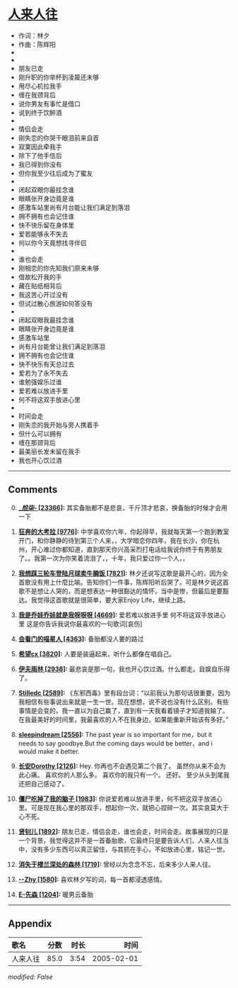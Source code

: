 # [人来人往](https://music.163.com/song?id=66378)

* 作词：林夕
* 作曲：陈辉阳
*
*
* 朋友已走
* 刚升职的你举杯到凌晨还未够
* 用尽心机拉我手
* 缠在我颈背后
* 说你男友有事忙是借口
* 说到终于饮醉酒
* 
* 情侣会走
* 刚失恋的你哭干眼泪前来自首
* 寂寞因此牵我手
* 除下了他手信后
* 我已得到你没有
* 但你我至少往后成为了蜜友
* 
* 闭起双眼你最挂念谁
* 眼睛张开身边竟是谁
* 感激车站里尚有月台能让我们满足到落泪
* 拥不拥有也会记住谁
* 快不快乐留在身体里
* 爱若能够永不失去
* 何以你今天竟想找寻伴侣
* 
* 谁也会走
* 刚相恋的你先知我们原来未够
* 借故松开我的手
* 藏在贴纸相背后
* 我这苦心开过没有
* 但试过散心旅游如何答没有
* 
* 闭起双眼我最挂念谁
* 眼睛张开身边竟是谁
* 感激车站里
* 尚有月台能曾让我们满足到落泪
* 拥不拥有也会记住谁
* 快不快乐有天总过去
* 爱若为了永不失去
* 谁勉强娱乐过谁
* 爱若难以放进手里
* 何不将这双手放进心里
* 
* 时间会走
* 刚失恋的我开始与旁人携着手
* 但什么可以拥有
* 缠在那颈背后
* 最美丽长发未留在我手
* 我也开心饮过酒


---

## Comments
0. **[__拾柒_- \[23366\]](https://music.163.com/#/user/home?id=44241858):** 其实备胎都不是悲哀，千斤顶才悲哀，换备胎的时候才会用一下

1. **[狂奔的大考拉 \[9776\]](https://music.163.com/#/user/home?id=86427524):** 中学喜欢你六年，你起得早，我就每天第一个跑到教室开门，和你静静的待到第三个人来，，大学暗恋你四年，我在长沙，你在杭州，开心难过你都知道，直到那天你兴高采烈打电话给我说你终于有男朋友了。。我第一次为你笑着流泪了，，十年，我只爱过你一个人，，

2. **[我想踩三轮车登陆月球卖牛腩饭 \[7821\]](https://music.163.com/#/user/home?id=32949274):** 林夕还说写这歌是最开心的，因为全首歌没有用上什麼比喻。告知你们一件事，陈辉阳听后哭了。可是林夕说这首歌不是想让人哭的，而是想表达一种很豁达的情怀，当中是惨，但最后是要豁达。我觉得这首歌就是很简单，要大家Enjoy Life，继续上路。

3. **[我是乔娃乔娃就是我呀呀呀 \[4669\]](https://music.163.com/#/user/home?id=44374583):** 爱若难以放进手里 何不将这双手放进心里 这是你告诉我说你最喜欢的一句歌词[哀伤]

4. **[会看门的喵星人 \[4363\]](https://music.163.com/#/user/home?id=34367890):** 备胎都没人要的路过

5. **[希望cx \[3820\]](https://music.163.com/#/user/home?id=55643781):** 人要是装逼起来，听什么都像在唱自己。

6. **[伊夫雨林 \[2938\]](https://music.163.com/#/user/home?id=34572805):** 最悲哀是那一句，我也开心饮过酒。什么都走。自娱自乐得了。

7. **[Stilledc \[2589\]](https://music.163.com/#/user/home?id=126526233):** 《东邪西毒》里有段台词：“以前我认为那句话很重要，因为我相信有些事说出来就是一生一世。现在想想，说不说也没有什么区别。有些事情是会变的，我一直以为自己赢了，直到有一天我看着镜子才知道我输了。在我最美好的时间里，我最喜欢的人不在我身边，如果能重新开始该有多好。”

8. **[sleepindream \[2556\]](https://music.163.com/#/user/home?id=33370813):** The past year is so important for me，but it needs to say goodbye.But the coming days would be better，and i would make it better.

9. **[长安Dorothy \[2126\]](https://music.163.com/#/user/home?id=37027360):** Hey. 你再也不会遇见第二个我了。 虽然你从来不会为此心痛。  喜欢你的人那么多。 喜欢你的我只有一个。  还好。 至少从头到尾我还把自己感动了。

10. **[僵尸吃掉了我的脑子 \[1983\]](https://music.163.com/#/user/home?id=33551783):** 你说爱若难以放进手里，何不把这双手放进心里。可是现在我心里的那双手，想起你一次，就把心捏碎一次。其实哀莫大于心不死。

11. **[贤钊儿 \[1892\]](https://music.163.com/#/user/home?id=127995151):** 朋友已走，情侣会走，谁也会走，时间会走。故事展现的只是一个背景，我觉得这并不是一首备胎歌，它最终只是要告诉人们，人来人往当中，没有多少东西可以真正留住，与其抓在手心，不如放进心里，铭记一世。

12. **[消失于楼兰深处的森林 \[1719\]](https://music.163.com/#/user/home?id=74282877):** 曾经以为念念不忘，后来多少人来人往。

13. **[--Zhy \[1580\]](https://music.163.com/#/user/home?id=9103756):** 喜欢林夕写的词，每一首都浸透感情。

14. **[E-先森 \[1204\]](https://music.163.com/#/user/home?id=28494380):** 暖男云备胎



---

## Appendix

|歌名|分数|时长|时间|
|:---|:---:|---:|---:|
|人来人往|85.0|3:54|2005-02-01

*modified: False*